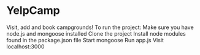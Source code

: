 # YelpCamp
Visit, add and book campgrounds!
To run the project:
Make sure you have node.js and mongoose installed
Clone the project
Install node modules found in the package.json file <npm install>
Start mongoose <sudo systemctl start mongod>
Run app.js <node app.js>
Visit localhost:3000
